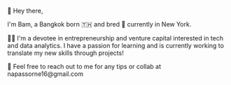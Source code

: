 👋 Hey there,

I'm Bam, a Bangkok born 🇹🇭 and bred 🍞 currently in New York. 
<p> 👩🏻 I'm a devotee in entrepreneurship and venture capital interested in tech and data analytics. I have a passion for learning and is currently working to translate my new skills through projects!  
<p> 📩 Feel free to reach out to me for any tips or collab at napassorne16@gmail.com

